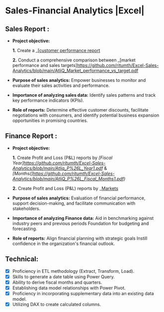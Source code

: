 # Sales-Financial Analytics |Excel|
## Sales Report :


- **Project objective:** 

    **1.** Create a _[[customer performance report](https://github.com/ritumth/Excel-Sales-Analytics/blob/main/AtliQ_customer_Sales_performance.pdf)

    **2.** Conduct a comprehensive comparison between _[market performance and sales targets]https://github.com/ritumth/Excel-Sales-Analytics/blob/main/AtliQ_Market_performance_vs_target.pdf

- **Purpose of sales analytics:** Empower businesses to monitor and evaluate their sales activities and performance.

- **Importance of analyzing sales data:** Identify sales patterns and track key performance indicators (KPIs).

- **Role of reports:** Determine effective customer discounts, facilitate negotiations with consumers, and identify potential business expansion opportunities in promising countries.


## Finance Report :

- **Project objective:** 

    **1.** Create Profit and Loss (P&L) reports by _[Fiscal Year]https://github.com/ritumth/Excel-Sales-Analytics/blob/main/Atliq_P%26L_Year1.pdf_ & _[Months(]https://github.com/ritumth/Excel-Sales-Analytics/blob/main/AtliQ_P%26L_Fiscal_Months1.pdf)_ 

   **2.** Create Profit and Loss (P&L) reports by _[Markets](https://github.com/ritumth/Excel-Sales-Analytics/blob/main/AtliQ_p%26l_year_country.pdf)

- **Purpose of sales analytics:** Evaluation of financial performance, support decision-making, and facilitate communication with stakeholders.

- **Importance of analyzing Finance data:** Aid in benchmarking against industry peers and previous periods Foundation for budgeting and forecasting.

- **Role of reports:** Align financial planning with strategic goals Instill confidence in the organization's financial outlook.


## Technical:
- [x]	Proficiency in ETL methodology (Extract, Transform, Load).
- [x]	Skills to generate a date table using Power Query.
- [x]	Ability to derive fiscal months and quarters.
- [x]	Establishing data model relationships with Power Pivot.
- [x]	Proficiency in incorporating supplementary data into an existing data model.
- [x]	Utilizing DAX to create calculated columns.

